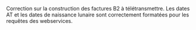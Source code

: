 Correction sur la construction des factures B2 à télétransmettre. 
Les dates AT et les dates de naissance lunaire sont correctement formatées pour les requêtes des webservices.
